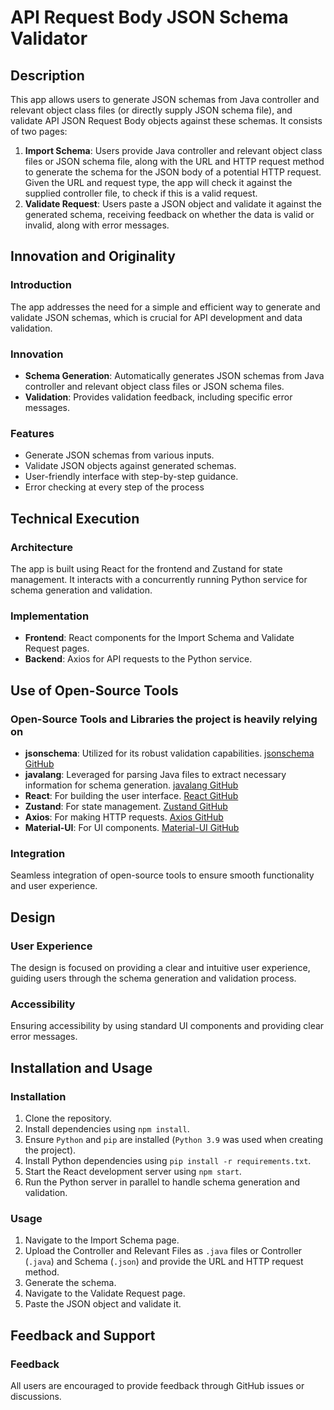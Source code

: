 # API Request Body JSON Schema Validator
 
## Description
This app allows users to generate JSON schemas from Java controller and relevant object class files (or directly supply JSON schema file), and validate API JSON Request Body objects against these schemas. It consists of two pages:
1. **Import Schema**: Users provide Java controller and relevant object class files or JSON schema file, along with the URL and HTTP request method to generate the schema for the JSON body of a potential HTTP request.
Given the URL and request type, the app will check it against the supplied controller file, to check if this is a valid request.
2. **Validate Request**: Users paste a JSON object and validate it against the generated schema, receiving feedback on whether the data is valid or invalid, along with error messages.
 
## Innovation and Originality
### Introduction
The app addresses the need for a simple and efficient way to generate and validate JSON schemas, which is crucial for API development and data validation.
### Innovation
- **Schema Generation**: Automatically generates JSON schemas from Java controller and relevant object class files or JSON schema files.
- **Validation**: Provides validation feedback, including specific error messages.
### Features
- Generate JSON schemas from various inputs.
- Validate JSON objects against generated schemas.
- User-friendly interface with step-by-step guidance.
- Error checking at every step of the process
 
## Technical Execution
### Architecture
The app is built using React for the frontend and Zustand for state management. It interacts with a concurrently running Python service for schema generation and validation.
### Implementation
- **Frontend**: React components for the Import Schema and Validate Request pages.
- **Backend**: Axios for API requests to the Python service.
 
## Use of Open-Source Tools
### Open-Source Tools and Libraries the project is heavily relying on
- **jsonschema**: Utilized for its robust validation capabilities. [jsonschema GitHub](https://github.com/python-jsonschema/jsonschema)
- **javalang**: Leveraged for parsing Java files to extract necessary information for schema generation. [javalang GitHub](https://github.com/c2nes/javalang)
- **React**: For building the user interface. [React GitHub](https://github.com/facebook/react)
- **Zustand**: For state management. [Zustand GitHub](https://github.com/pmndrs/zustand)
- **Axios**: For making HTTP requests. [Axios GitHub](https://github.com/axios/axios)
- **Material-UI**: For UI components. [Material-UI GitHub](https://github.com/mui/material-ui)
 
### Integration
Seamless integration of open-source tools to ensure smooth functionality and user experience.
 
## Design
### User Experience
The design is focused on providing a clear and intuitive user experience, guiding users through the schema generation and validation process.
 
### Accessibility
Ensuring accessibility by using standard UI components and providing clear error messages.
 
## Installation and Usage
### Installation
1. Clone the repository.
2. Install dependencies using `npm install`.
3. Ensure `Python` and `pip` are installed (`Python 3.9` was used when creating the project).
4. Install Python dependencies using `pip install -r requirements.txt`.
5. Start the React development server using `npm start`.
6. Run the Python server in parallel to handle schema generation and validation.
 
### Usage
1. Navigate to the Import Schema page.
2. Upload the Controller and Relevant Files as `.java` files or Controller (`.java`) and Schema (`.json`) and provide the URL and HTTP request method.
3. Generate the schema.
4. Navigate to the Validate Request page.
5. Paste the JSON object and validate it.
 
## Feedback and Support
### Feedback
All users are encouraged to provide feedback through GitHub issues or discussions.
 
